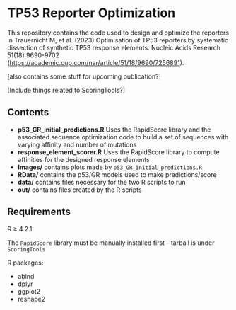 # TP53 Reporter Optimization
This repository contains the code used to design and optimize the reporters in Trauernicht M, et al. (2023) Optimisation of TP53 reporters by systematic dissection of synthetic TP53 response elements. 	Nucleic Acids Research 51(18):9690-9702 (https://academic.oup.com/nar/article/51/18/9690/7256891).

[also contains some stuff for upcoming publication?]

[Include things related to ScoringTools?]

## Contents
* __p53_GR_initial_predictions.R__ Uses the RapidScore library and the associated sequence optimization code to build a set of sequences with varying affinity and number of mutations
* __response_element_scorer.R__ Uses the RapidScore library to compute affinities for the designed response elements
* __Images/__ contains plots made by `p53_GR_initial_predictions.R`
* __RData/__ contains the p53/GR models used to make predictions/score
* __data/__ contains files necessary for the two R scripts to run
* __out/__ contains files created by the R scripts

## Requirements
R $`\geq `$ 4.2.1

The `RapidScore` library must be manually installed first - tarball is under `ScoringTools`

R packages:
- abind
- dplyr
- ggplot2
- reshape2
